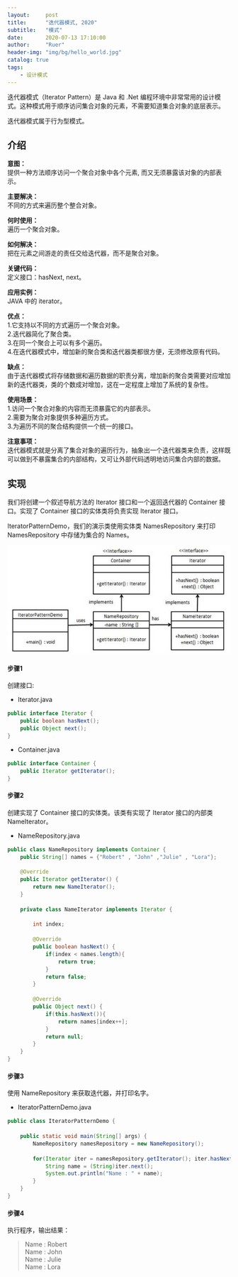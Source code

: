```yaml
---
layout:     post
title:      "迭代器模式, 2020"
subtitle:   "模式"
date:       2020-07-13 17:10:00
author:     "Ruer"
header-img: "img/bg/hello_world.jpg"
catalog: true
tags:
    - 设计模式
---
```


迭代器模式（Iterator Pattern）是 Java 和 .Net 编程环境中非常常用的设计模式。这种模式用于顺序访问集合对象的元素，不需要知道集合对象的底层表示。

迭代器模式属于行为型模式。

## 介绍

<b>意图：</b>  
提供一种方法顺序访问一个聚合对象中各个元素, 而又无须暴露该对象的内部表示。  

<b>主要解决：</b>  
不同的方式来遍历整个整合对象。  

<b>何时使用：</b>  
遍历一个聚合对象。  

<b>如何解决：</b>  
把在元素之间游走的责任交给迭代器，而不是聚合对象。  

<b>关键代码：</b>  
定义接口：hasNext, next。  

<b>应用实例：</b>  
JAVA 中的 iterator。  

<b>优点：</b>  
1.它支持以不同的方式遍历一个聚合对象。  
2.迭代器简化了聚合类。  
3.在同一个聚合上可以有多个遍历。   
4.在迭代器模式中，增加新的聚合类和迭代器类都很方便，无须修改原有代码。  

<b>缺点：</b>  
由于迭代器模式将存储数据和遍历数据的职责分离，增加新的聚合类需要对应增加新的迭代器类，类的个数成对增加，这在一定程度上增加了系统的复杂性。  

<b>使用场景：</b>  
1.访问一个聚合对象的内容而无须暴露它的内部表示。  
2.需要为聚合对象提供多种遍历方式。  
3.为遍历不同的聚合结构提供一个统一的接口。  

<b>注意事项：</b>  
迭代器模式就是分离了集合对象的遍历行为，抽象出一个迭代器类来负责，这样既可以做到不暴露集合的内部结构，又可让外部代码透明地访问集合内部的数据。  

## 实现

我们将创建一个叙述导航方法的 Iterator 接口和一个返回迭代器的 Container 接口。实现了 Container 接口的实体类将负责实现 Iterator 接口。

IteratorPatternDemo，我们的演示类使用实体类 NamesRepository 来打印 NamesRepository 中存储为集合的 Names。

![1](/img/DesignPattern/迭代器模式UML.png)

#### 步骤1

创建接口:

* Iterator.java
```java
public interface Iterator {
    public boolean hasNext();
    public Object next();
}
```

* Container.java
```java
public interface Container {
    public Iterator getIterator();
}
```

#### 步骤2

创建实现了 Container 接口的实体类。该类有实现了 Iterator 接口的内部类 NameIterator。

* NameRepository.java
```java
public class NameRepository implements Container {
    public String[] names = {"Robert" , "John" ,"Julie" , "Lora"};
  
    @Override
    public Iterator getIterator() {
        return new NameIterator();
    }
  
    private class NameIterator implements Iterator {
  
        int index;
   
        @Override
        public boolean hasNext() {
            if(index < names.length){
                return true;
            }
            return false;
        }
   
        @Override
        public Object next() {
            if(this.hasNext()){
                return names[index++];
            }
            return null;
        }     
    }
}
```

#### 步骤3

使用 NameRepository 来获取迭代器，并打印名字。

* IteratorPatternDemo.java
```java
public class IteratorPatternDemo {
   
    public static void main(String[] args) {
        NameRepository namesRepository = new NameRepository();
   
        for(Iterator iter = namesRepository.getIterator(); iter.hasNext();){
            String name = (String)iter.next();
            System.out.println("Name : " + name);
        }  
    }
}
```

#### 步骤4

执行程序，输出结果：

> Name : Robert  
> Name : John  
> Name : Julie  
> Name : Lora  